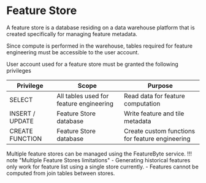 # Feature Store

A feature store is a database residing on a data warehouse platform that is created specifically for managing feature metadata.

Since compute is performed in the warehouse, tables required for feature engineering must be accessible to the user account.

User account used for a feature store must be granted the following privileges

| Privilege       | Scope                                   | Purpose                                         |
|-----------------|-----------------------------------------|-------------------------------------------------|
| SELECT          | All tables used for feature engineering | Read data for feature computation               |
| INSERT / UPDATE | Feature Store database                  | Write feature and tile metadata                 |
| CREATE FUNCTION | Feature Store database                  | Create custom functions for feature engineering |

Multiple feature stores can be managed using the FeatureByte service.
!!! note "Multiple Feature Stores limitations"
    - Generating historical features only work for feature list using a single store currently.
    - Features cannot be computed from join tables between stores.
